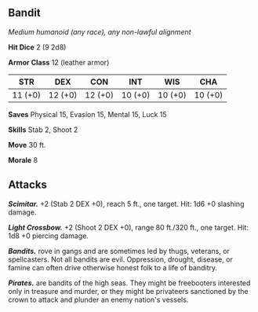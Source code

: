 ## Bandit

*Medium humanoid (any race), any non-lawful alignment*

**Hit Dice** 2 (9 2d8)

**Armor Class** 12 (leather armor)

| STR     | DEX     | CON     | INT     | WIS     | CHA     |
|---------|---------|---------|---------|---------|---------|
| 11 (+0) | 12 (+0) | 12 (+0) | 10 (+0) | 10 (+0) | 10 (+0) |

**Saves** Physical 15, Evasion 15, Mental 15, Luck 15

**Skills** Stab 2, Shoot 2

**Move** 30 ft.

**Morale** 8

## Attacks

***Scimitar.*** +2 (Stab 2 DEX +0), reach 5 ft., one target. Hit: 1d6 +0 slashing damage.

***Light Crossbow.*** +2 (Shoot 2 DEX +0), range 80 ft./320 ft., one target. Hit: 1d8 +0 piercing damage.

***Bandits.*** rove in gangs and are sometimes led by thugs, veterans, or spellcasters. Not all bandits are evil. Oppression, drought, disease, or famine can often drive otherwise honest folk to a life of banditry.

***Pirates.*** are bandits of the high seas. They might be freebooters interested only in treasure and murder, or they might be privateers sanctioned by the crown to attack and plunder an enemy nation's vessels.

